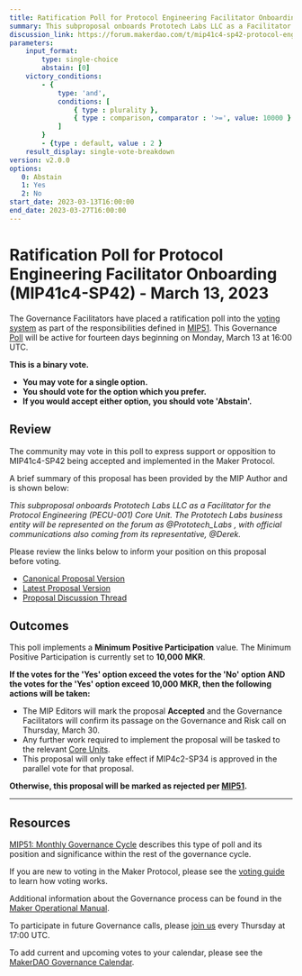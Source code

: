```yaml
---
title: Ratification Poll for Protocol Engineering Facilitator Onboarding (MIP41c4-SP42) - March 13, 2023
summary: This subproposal onboards Prototech Labs LLC as a Facilitator for the Protocol Engineering (PECU-001) Core Unit.
discussion_link: https://forum.makerdao.com/t/mip41c4-sp42-protocol-engineering-facilitator-onboarding-pecu-001/19750
parameters:
    input_format:
        type: single-choice
        abstain: [0]
    victory_conditions:
        - {
            type: 'and',
            conditions: [
                { type : plurality },
                { type : comparison, comparator : '>=', value: 10000 }
            ]
        }
        - {type : default, value : 2 }
    result_display: single-vote-breakdown
version: v2.0.0
options:
   0: Abstain
   1: Yes
   2: No
start_date: 2023-03-13T16:00:00
end_date: 2023-03-27T16:00:00
---
```

# Ratification Poll for Protocol Engineering Facilitator Onboarding (MIP41c4-SP42) - March 13, 2023

The Governance Facilitators have placed a ratification poll into the [voting system](https://vote.makerdao.com/polling) as part of the responsibilities defined in [MIP51](https://mips.makerdao.com/mips/details/MIP51). This Governance [Poll](https://manual.makerdao.com/governance/governance-cycle/monthly-governance-cycle#week-2) will be active for fourteen days beginning on Monday, March 13 at 16:00 UTC.

**This is a binary vote.**
- **You may vote for a single option.**
- **You should vote for the option which you prefer.**
- **If you would accept either option, you should vote 'Abstain'.**

## Review

The community may vote in this poll to express support or opposition to MIP41c4-SP42 being accepted and implemented in the Maker Protocol.

A brief summary of this proposal has been provided by the MIP Author and is shown below:

*This subproposal onboards Prototech Labs LLC as a Facilitator for the Protocol Engineering (PECU-001) Core Unit. The Prototech Labs business entity will be represented on the forum as @Prototech_Labs , with official communications also coming from its representative, @Derek.*

Please review the links below to inform your position on this proposal before voting.
* [Canonical Proposal Version](https://github.com/makerdao/mips/blob/72383c9c6e62111e1232a5ea5f797dace8bf0feb/MIP41/MIP41c4-Subproposals/MIP41c4-SP42.md)
* [Latest Proposal Version](https://mips.makerdao.com/mips/details/MIP41c4SP42)
* [Proposal Discussion Thread](https://forum.makerdao.com/t/mip41c4-sp42-protocol-engineering-facilitator-onboarding-pecu-001/19750)

## Outcomes

This poll implements a **Minimum Positive Participation** value. The Minimum Positive Participation is currently set to **10,000 MKR**.

**If the votes for the 'Yes' option exceed the votes for the 'No' option AND the votes for the 'Yes' option exceed 10,000 MKR, then the following actions will be taken:**
* The MIP Editors will mark the proposal **Accepted** and the Governance Facilitators will confirm its passage on the Governance and Risk call on Thursday, March 30.
* Any further work required to implement the proposal will be tasked to the relevant [Core Units](https://mips.makerdao.com/mips/details/MIP38#mip38c2-core-unit-state).
* This proposal will only take effect if MIP4c2-SP34 is approved in the parallel vote for that proposal.

**Otherwise, this proposal will be marked as rejected per [MIP51](https://mips.makerdao.com/mips/details/MIP51#mip51c2-ratification-poll).**

---

## Resources

[MIP51: Monthly Governance Cycle](https://mips.makerdao.com/mips/details/MIP51) describes this type of poll and its position and significance within the rest of the governance cycle.

If you are new to voting in the Maker Protocol, please see the [voting guide](https://manual.makerdao.com/governance/voting-in-makerdao/on-chain-governance) to learn how voting works.

Additional information about the Governance process can be found in the [Maker Operational Manual](https://manual.makerdao.com).

To participate in future Governance calls, please [join us](https://forum.makerdao.com/tag/pubcall-:-governance-and-risk) every Thursday at 17:00 UTC.

To add current and upcoming votes to your calendar, please see the [MakerDAO Governance Calendar](https://manual.makerdao.com/makerdao/calendars/governance-calendar).
